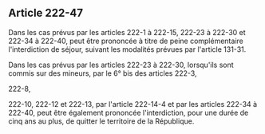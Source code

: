Article 222-47
----
Dans les cas prévus par les articles 222-1 à 222-15, 222-23 à 222-30 et 222-34 à
222-40, peut être prononcée à titre de peine complémentaire l'interdiction de
séjour, suivant les modalités prévues par l'article 131-31.

Dans les cas prévus par les articles 222-23 à 222-30, lorsqu'ils sont commis sur
des mineurs, par le 6° bis des articles 222-3,

222-8,

222-10, 222-12 et 222-13, par l'article 222-14-4 et par les articles 222-34 à
222-40, peut être également prononcée l'interdiction, pour une durée de cinq ans
au plus, de quitter le territoire de la République.
